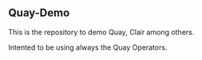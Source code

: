 ## Quay-Demo

This is the repository to demo Quay, Clair among others.

Intented to be using always the Quay Operators.


